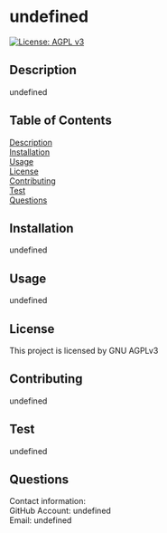 # undefined

  [![License: AGPL v3](https://img.shields.io/badge/License-AGPL_v3-blue.svg)](https://www.gnu.org/licenses/agpl-3.0)


<a id="desc"></a>
## Description
undefined

## Table of Contents
[ Description ](#desc) <br/>
[ Installation ](#install)<br/>
[ Usage ](#usage)<br/>
[ License ](#license)<br/>
[ Contributing ](#contrib)<br/>
[ Test ](#test)<br/>
[ Questions ](#quest)<br/>




<a id="install"></a>
## Installation
undefined

<a id="usage"></a>
## Usage
undefined

<a id="license"></a>
## License
This project is licensed by GNU AGPLv3


<a id="contrib"></a>
## Contributing
undefined

<a id="test"></a>
## Test
undefined

<a id="quest"></a>
## Questions
Contact information:<br/>
GitHub Account: undefined<br/>
Email: undefined<br/>

